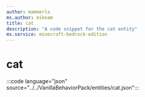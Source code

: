 ```yaml
---
author: mammerla
ms.author: mikeam
title: cat
description: "A code snippet for the cat entity"
ms.service: minecraft-bedrock-edition
---
```


# cat

:::code language="json" source="../../VanillaBehaviorPack/entities/cat.json":::
